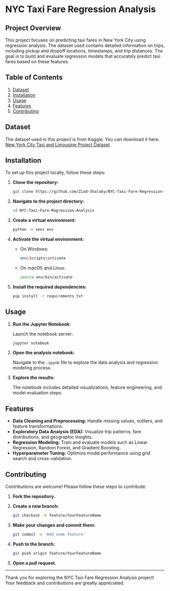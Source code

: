 # NYC Taxi Fare Regression Analysis

## Project Overview

This project focuses on predicting taxi fares in New York City using regression analysis. The dataset used contains detailed information on trips, including pickup and dropoff locations, timestamps, and trip distances. The goal is to build and evaluate regression models that accurately predict taxi fares based on these features.

## Table of Contents

1. [Dataset](#dataset)
2. [Installation](#installation)
3. [Usage](#usage)
4. [Features](#features)
5. [Contributing](#contributing)

## Dataset

The dataset used in this project is from Kaggle. You can download it here: [New York City Taxi and Limousine Project Dataset](https://www.kaggle.com/datasets/raminhuseyn/new-york-city-taxi-and-limousine-project?select=New+York+City+TLC+Data.csv).

## Installation

To set up this project locally, follow these steps:

1. **Clone the repository:**

   ```bash
   git clone https://github.com/Ziad-Shalaby/NYC-Taxi-Fare-Regression-Analysis.git
   ```

2. **Navigate to the project directory:**

   ```bash
   cd NYC-Taxi-Fare-Regression-Analysis
   ```

3. **Create a virtual environment:**

   ```bash
   python -m venv env
   ```

4. **Activate the virtual environment:**

   - On Windows:

     ```bash
     env\Scripts\activate
     ```

   - On macOS and Linux:

     ```bash
     source env/bin/activate
     ```

5. **Install the required dependencies:**

   ```bash
   pip install -r requirements.txt
   ```

## Usage

1. **Run the Jupyter Notebook:**

   Launch the notebook server:

   ```bash
   jupyter notebook
   ```

2. **Open the analysis notebook:**

   Navigate to the `.ipynb` file to explore the data analysis and regression modeling process.

3. **Explore the results:**

   The notebook includes detailed visualizations, feature engineering, and model evaluation steps.

## Features

- **Data Cleaning and Preprocessing:** Handle missing values, outliers, and feature transformations.
- **Exploratory Data Analysis (EDA):** Visualize trip patterns, fare distributions, and geographic insights.
- **Regression Modeling:** Train and evaluate models such as Linear Regression, Random Forest, and Gradient Boosting.
- **Hyperparameter Tuning:** Optimize model performance using grid search and cross-validation.

## Contributing

Contributions are welcome! Please follow these steps to contribute:

1. **Fork the repository.**
2. **Create a new branch:**

   ```bash
   git checkout -b feature/YourFeatureName
   ```

3. **Make your changes and commit them:**

   ```bash
   git commit -m 'Add some feature'
   ```

4. **Push to the branch:**

   ```bash
   git push origin feature/YourFeatureName
   ```

5. **Open a pull request.**

---

Thank you for exploring the NYC Taxi Fare Regression Analysis project! Your feedback and contributions are greatly appreciated.
